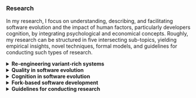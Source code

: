 ### Research

In my research, I focus on understanding, describing, and facilitating software evolution and the impact of human factors, particularly developers cognition, by integrating psychological and economical concepts. Roughly, my research can be structured in five intersecting sub-topics, yielding empirical insights, novel techniques, formal models, and guidelines for conducting such types of research.

<details>
<summary style="cursor:pointer;"><b style="cursor:pointer;">Re-engineering variant-rich systems</b></summary>

The primary focus of my dissertation has been on the re-engineering of variant-rich-systems. A variant-rich system describes a number of reused software variants that are similar, but have unique functionalities (i.e., features) to fulfill individual customer requirements. Organizations implement variant-rich systems through different techniques, which can be primarily distinguished into clone-based (e.g., copy-paste, clone & own) or platform-based (e.g., product-line engineering) strategies. Most developers start with clone-based development by creating and adapting a copy of an existing variant, since it is well supported and readily available, for instance, via forking on GitHub. However, an increasing number of cloned variants can easily cause problems in developing and maintaining the variant-rich system, for instance, because new features or bug fixes must be propagated between the independent and co-evolving variants. In such cases, organizations often decide to adopt a platform by re-engineering their cloned variants. A platform builds on a variability mechanism (i.e., a technique for implementing configuration options, such as the C preprocessor) and automated tool support (e.g., for modeling features, configuring, and deriving variants) to help developers reuse software artifacts more systematically.

</details>

<details>
<summary style="cursor:pointer;"><b style="cursor:pointer;">Quality in software evolution</b></summary>



</details>

<details>
<summary style="cursor:pointer;"><b style="cursor:pointer;">Cognition in software evolution</b></summary>



</details>

<details>
<summary style="cursor:pointer;"><b style="cursor:pointer;">Fork-based software development</b></summary>



</details>

<details>
<summary style="cursor:pointer;"><b style="cursor:pointer;">Guidelines for conducting research</b></summary>



</details>

